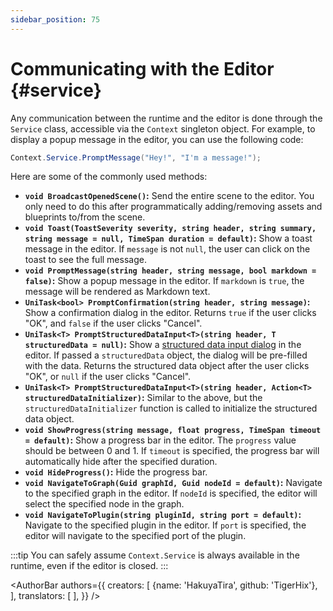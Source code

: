 ```yaml
---
sidebar_position: 75
---
```


# Communicating with the Editor {#service}

Any communication between the runtime and the editor is done through the `Service` class, accessible via the `Context` singleton object. For example, to display a popup message in the editor, you can use the following code:

```csharp
Context.Service.PromptMessage("Hey!", "I'm a message!");
```

Here are some of the commonly used methods:

- **`void BroadcastOpenedScene()`:** Send the entire scene to the editor. You only need to do this after programmatically adding/removing assets and blueprints to/from the scene.
- **`void Toast(ToastSeverity severity, string header, string summary, string message = null, TimeSpan duration = default)`:** Show a toast message in the editor. If `message` is not `null`, the user can click on the toast to see the full message.
- **`void PromptMessage(string header, string message, bool markdown = false)`:** Show a popup message in the editor. If `markdown` is `true`, the message will be rendered as Markdown text.
- **`UniTask<bool> PromptConfirmation(string header, string message)`:** Show a confirmation dialog in the editor. Returns `true` if the user clicks "OK", and `false` if the user clicks "Cancel".
- **`UniTask<T> PromptStructuredDataInput<T>(string header, T structuredData = null)`:** Show a [structured data input dialog](structured-data#input) in the editor. If passed a `structuredData` object, the dialog will be pre-filled with the data. Returns the structured data object after the user clicks "OK", or `null` if the user clicks "Cancel".
- **`UniTask<T> PromptStructuredDataInput<T>(string header, Action<T> structuredDataInitializer)`:** Similar to the above, but the `structuredDataInitializer` function is called to initialize the structured data object.
- **`void ShowProgress(string message, float progress, TimeSpan timeout = default)`:** Show a progress bar in the editor. The `progress` value should be between 0 and 1. If `timeout` is specified, the progress bar will automatically hide after the specified duration.
- **`void HideProgress()`:** Hide the progress bar.
- **`void NavigateToGraph(Guid graphId, Guid nodeId = default)`:** Navigate to the specified graph in the editor. If `nodeId` is specified, the editor will select the specified node in the graph.
- **`void NavigateToPlugin(string pluginId, string port = default)`:** Navigate to the specified plugin in the editor. If `port` is specified, the editor will navigate to the specified port of the plugin.

:::tip
You can safely assume `Context.Service` is always available in the runtime, even if the editor is closed.
:::

<AuthorBar authors={{
creators: [
{name: 'HakuyaTira', github: 'TigerHix'},
],
translators: [
],
}} />
